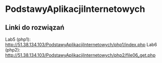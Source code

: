 # PodstawyAplikacjiInternetowych

## Linki do rozwiązań
Lab5 (php1): http://51.38.134.103/PodstawyAplikacjiInternetowych/php1/index.php
Lab6 (php2): http://51.38.134.103/PodstawyAplikacjiInternetowych/php2/file06_get.php
